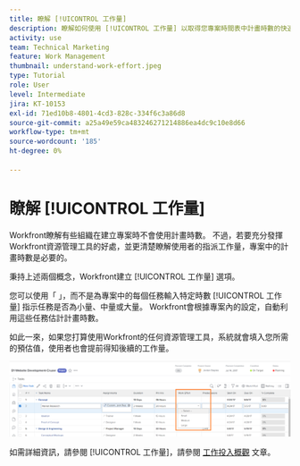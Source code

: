 ```yaml
---
title: 瞭解 [!UICONTROL 工作量]
description: 瞭解如何使用 [!UICONTROL 工作量] 以取得您專案時間表中計畫時數的快速預估。
activity: use
team: Technical Marketing
feature: Work Management
thumbnail: understand-work-effort.jpeg
type: Tutorial
role: User
level: Intermediate
jira: KT-10153
exl-id: 71ed10b8-4801-4cd3-828c-334f6c3a86d8
source-git-commit: a25a49e59ca483246271214886ea4dc9c10e8d66
workflow-type: tm+mt
source-wordcount: '185'
ht-degree: 0%

---
```


# 瞭解 [!UICONTROL 工作量]

Workfront瞭解有些組織在建立專案時不會使用計畫時數。 不過，若要充分發揮Workfront資源管理工具的好處，並更清楚瞭解使用者的指派工作量，專案中的計畫時數是必要的。

秉持上述兩個概念，Workfront建立 [!UICONTROL 工作量] 選項。

您可以使用「 」，而不是為專案中的每個任務輸入特定時數 [!UICONTROL 工作量] 指示任務是否為小量、中量或大量。 Workfront會根據專案內的設定，自動利用這些任務估計計畫時數。

如此一來，如果您打算使用Workfront的任何資源管理工具，系統就會填入您所需的預估值，使用者也會提前得知後續的工作量。

![專案任務清單 [!UICONTROL 工作量] 欄](assets/planner-fund-work-effort.png)

如需詳細資訊，請參閱 [!UICONTROL 工作量]，請參閱 [工作投入概觀](https://experienceleague.adobe.com/docs/workfront/using/manage-work/tasks/task-information/work-effort.html?lang=en) 文章。
